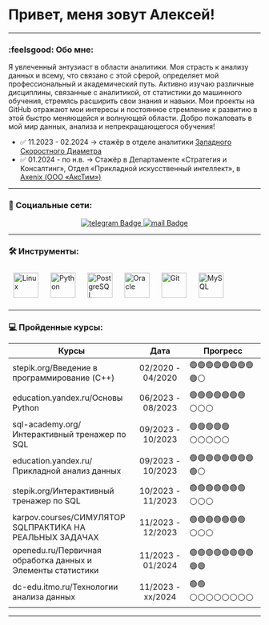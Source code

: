 
# Привет, меня зовут Алексей!

---

### :feelsgood: Обо мне:

Я увлеченный энтузиаст в области аналитики. Моя страсть к анализу данных и всему, что связано с этой сферой, определяет мой профессиональный и академический путь. Активно изучаю различные дисциплины, связанные с аналитикой, от статистики до машинного обучения, стремясь расширить свои знания и навыки. Мои проекты на GitHub отражают мои интересы и постоянное стремление к развитию в этой быстро меняющейся и волнующей области. Добро пожаловать в мой мир данных, анализа и непрекращающегося обучения!


- ✅ 11.2023 - 02.2024  → стажёр в отделе аналитики [Западного Скоростного Диаметра](https://nch-spb.com/)  
- ✅ 01.2024 - по н.в.  → Стажёр в Департаменте «Стратегия и Консалтинг», Отдел «Прикладной искусственный интеллект», в [Axenix (ООО «АксТим»)](https://axenix.pro/)
 
---

### 🤝 Социальные сети:

<div id="badges"  align="center">
    <a href="https://t.me/TipichniyLeha">
  <img src="https://img.shields.io/badge/telegram-blue?style=for-the-badge&logo=telegram&logoColor=white" alt="telegram Badge"/>
    </a>
    <a href="mailto:asimonov2001@mail.ru">
  <img src="https://img.shields.io/badge/Gmail-D14836?style=for-the-badge&logo=gmail&logoColor=white" alt="mail Badge"/>
    </a>
</div>

---

### 🛠 Инструменты:

<div>
  <a href="https://www.linux.org/" target="_blank"><img style="margin: 10px" src="https://profilinator.rishav.dev/skills-assets/linux-original.svg" alt="Linux" height="50" /></a>  
  <a href="https://www.python.org/" target="_blank"><img style="margin: 10px" src="https://profilinator.rishav.dev/skills-assets/python-original.svg" alt="Python" height="50" /></a>  
  <a href="https://www.postgresql.org/" target="_blank"><img style="margin: 10px" src="https://profilinator.rishav.dev/skills-assets/postgresql-original-wordmark.svg" alt="PostgreSQL" height="50" /></a>  
  <a href="https://www.oracle.com/in/index.html" target="_blank"><img style="margin: 10px" src="https://profilinator.rishav.dev/skills-assets/oracle-original.svg" alt="Oracle" height="50" /></a>  
  <a href="https://github.com/" target="_blank"><img style="margin: 10px" src="https://profilinator.rishav.dev/skills-assets/git-scm-icon.svg" alt="Git" height="50" /></a>  
  <a href="https://www.mysql.com/" target="_blank"><img style="margin: 10px" src="https://profilinator.rishav.dev/skills-assets/mysql-original-wordmark.svg" alt="MySQL" height="50" /></a>  
</div>

---

### 💻 Пройденные курсы:

| Курсы                                                           | Дата              | Прогресс                 |
| ----------------------------------------------------------------| :---------------: | -------------------------|
| stepik.org/Введение в программирование (C++)                    | 02/2020 - 04/2020 | 🟢🟢🟢🟢🟢🟢🟢🟢🟢⚪️|
| education.yandex.ru/Основы Python                               | 06/2023 - 08/2023 | 🟢🟢🟢🟢🟢🟢🟢⚪️⚪️⚪️|
| sql-academy.org/Интерактивный тренажер по SQL                   | 09/2023 - 10/2023 | 🟢🟢🟢🟢🟢⚪️⚪️⚪️⚪️⚪️|
| education.yandex.ru/Прикладной анализ данных                    | 09/2023 - 10/2023 | 🟢🟢🟢🟢🟢🟢🟢🟢🟢⚪️|
| stepik.org/Интерактивный тренажер по SQL                        | 10/2023 - 11/2023 | 🟢🟢🟢🟢🟢🟢🟢⚪️⚪️⚪️|
| karpov.courses/СИМУЛЯТОР SQLПРАКТИКА НА РЕАЛЬНЫХ ЗАДАЧАХ        | 11/2023 - 12/2023 | 🟢🟢🟢🟢🟢🟢🟢⚪️⚪️⚪️|
| openedu.ru/Первичная обработка данных и Элементы статистики     | 11/2023 - 01/2024 | 🟢🟢🟢🟢🟢🟢🟢🟢🟢🟢|
| dc-edu.itmo.ru/Технологии анализа данных                        | 11/2023 - xx/2024 | 🟢🟢⚪️⚪️⚪️⚪️⚪️⚪️⚪️⚪️|
--- 
